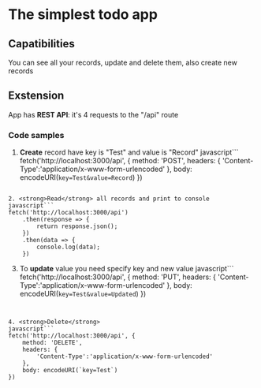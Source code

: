 # The simplest todo app

## Capatibilities

You can see all your records, update and delete them, also create new records 

## Exstension

App has <strong>REST API</strong>: it's 4 requests to the "/api" route 

### Code samples
1. <strong>Create</strong> record have key is "Test" and value is "Record"
javascript```
fetch('http://localhost:3000/api', {
	method: 'POST',
	headers: {
		'Content-Type':'application/x-www-form-urlencoded'
	},
	body: encodeURI(`key=Test&value=Record`)
})
```

2. <strong>Read</strong> all records and print to console
javascript```
fetch('http://localhost:3000/api')
	.then(response => {
		return response.json();
	})
	.then(data => {
		console.log(data);
	})
```

3. To <strong>update</strong> value you need specify key and new value
javascript```
fetch('http://localhost:3000/api', {
		method: 'PUT',
		headers: {
			'Content-Type':'application/x-www-form-urlencoded'
		},
		body: encodeURI(`key=Test&value=Updated`)
	})
```


4. <strong>Delete</strong>
javascript```
fetch('http://localhost:3000/api', {
	method: 'DELETE',
	headers: {
		'Content-Type':'application/x-www-form-urlencoded'
	},
	body: encodeURI(`key=Test`)
})
```
